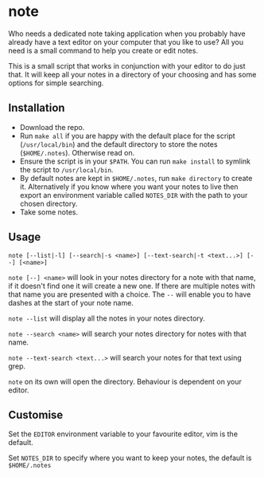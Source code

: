 # note

Who needs a dedicated note taking application when you probably have already
have a text editor on your computer that you like to use? All you need is a
small command to help you create or edit notes.

This is a small script that works in conjunction with your editor to do just
that. It will keep all your notes in a directory of your choosing and has some
options for simple searching.

## Installation

* Download the repo.
* Run `make all` if you are happy with the default place for the script
  (`/usr/local/bin`) and the default directory to store the notes
  (`$HOME/.notes`). Otherwise read on.
* Ensure the script is in your `$PATH`. You can run `make install` to symlink
  the script to `/usr/local/bin`.
* By default notes are kept in `$HOME/.notes`, run `make directory` to create it. Alternatively if you know where you want your notes to live then export an environment variable called `NOTES_DIR` with the path to your chosen directory.
* Take some notes.

## Usage

`note [--list|-l] [--search|-s <name>] [--text-search|-t <text...>] [--] [<name>]`

`note [--] <name>` will look in your notes directory for a note with that name, if it
doesn't find one it will create a new one. If there are multiple notes with that
name you are presented with a choice. The `--` will enable you to have dashes at
the start of your note name.

`note --list` will display all the notes in your notes directory.

`note --search <name>` will search your notes directory for notes with that
name.

`note --text-search <text...>` will search your notes for that text using grep.

`note` on its own will open the directory. Behaviour is dependent on your
editor.

## Customise

Set the `EDITOR` environment variable to your favourite editor, vim is the
default.

Set `NOTES_DIR` to specify where you want to keep your notes, the default is
`$HOME/.notes`
